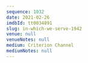 ```yaml
---
sequence: 1032
date: 2021-02-26
imdbId: tt0034891
slug: in-which-we-serve-1942
venue: null
venueNotes: null
medium: Criterion Channel
mediumNotes: null
---
```

